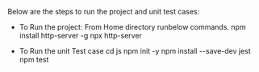 Below are the steps to run the project and unit test cases:


- To Run the project:
From Home directory runbelow commands.
npm install http-server -g
npx http-server


- To Run the unit Test case
cd js
npm init -y
npm install --save-dev jest
npm test
